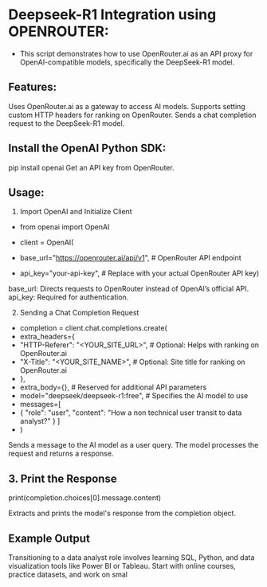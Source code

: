 # Deepseek-R1 Integration using OPENROUTER:

* This script demonstrates how to use OpenRouter.ai as an API proxy for OpenAI-compatible models, specifically the DeepSeek-R1 model.

## Features:
Uses OpenRouter.ai as a gateway to access AI models.
Supports setting custom HTTP headers for ranking on OpenRouter.
Sends a chat completion request to the DeepSeek-R1 model.

## Install the OpenAI Python SDK:
pip install openai
Get an API key from OpenRouter.

## Usage:
1. Import OpenAI and Initialize Client

* from openai import OpenAI

* client = OpenAI(
*  base_url="https://openrouter.ai/api/v1",  # OpenRouter API endpoint
*  api_key="your-api-key",  # Replace with your actual OpenRouter API key)

base_url: Directs requests to OpenRouter instead of OpenAI’s official API.
api_key: Required for authentication.

2. Sending a Chat Completion Request

* completion = client.chat.completions.create(
*  extra_headers={
*    "HTTP-Referer": "<YOUR_SITE_URL>",  # Optional: Helps with ranking on OpenRouter.ai
*    "X-Title": "<YOUR_SITE_NAME>",  # Optional: Site title for ranking on OpenRouter.ai
*  },
*  extra_body={},  # Reserved for additional API parameters
*  model="deepseek/deepseek-r1:free",  # Specifies the AI model to use
* messages=[
*    {
      "role": "user",
      "content": "How a non technical user transit to data analyst?"
    }
  ]
* )

Sends a message to the AI model as a user query.
The model processes the request and returns a response.

## 3. Print the Response

print(completion.choices[0].message.content)

Extracts and prints the model's response from the completion object.

## Example Output

Transitioning to a data analyst role involves learning SQL, Python, and data visualization tools like Power BI or Tableau. Start with online courses, practice datasets, and work on smal
